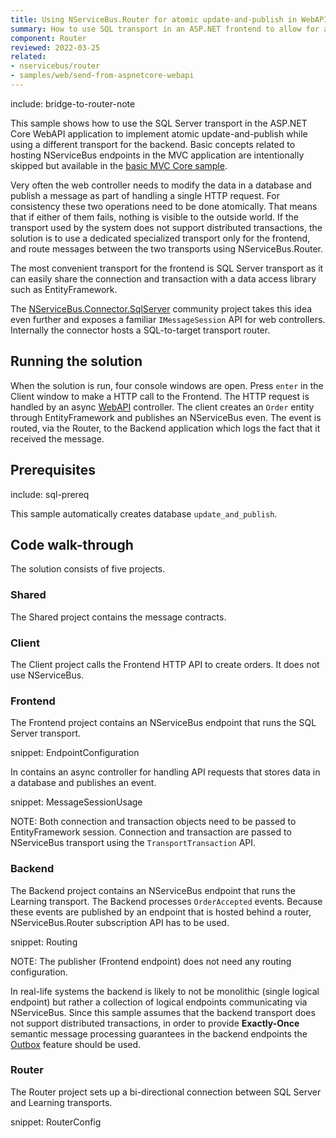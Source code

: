 ```yaml
---
title: Using NServiceBus.Router for atomic update-and-publish in WebAPI
summary: How to use SQL transport in an ASP.NET frontend to allow for atomic update-and-publish and NServiceBus.Router to connect frontend to backend transport
component: Router
reviewed: 2022-03-25
related:
- nservicebus/router
- samples/web/send-from-aspnetcore-webapi
---
```


include: bridge-to-router-note

This sample shows how to use the SQL Server transport in the ASP.NET Core WebAPI application to implement atomic update-and-publish while using a different transport for the backend. Basic concepts related to hosting NServiceBus endpoints in the MVC application are intentionally skipped but available in the [basic MVC Core sample](/samples/web/send-from-aspnetcore-webapi).

Very often the web controller needs to modify the data in a database and publish a message as part of handling a single HTTP request. For consistency these two operations need to be done atomically. That means that if either of them fails, nothing is visible to the outside world. If the transport used by the system does not support distributed transactions, the solution is to use a dedicated specialized transport only for the frontend, and route messages between the two transports using NServiceBus.Router.

The most convenient transport for the frontend is SQL Server transport as it can easily share the connection and transaction with a data access library such as EntityFramework.

The [NServiceBus.Connector.SqlServer](https://github.com/SzymonPobiega/NServiceBus.Connector.SqlServer) community project takes this idea even further and exposes a familiar `IMessageSession` API for web controllers. Internally the connector hosts a SQL-to-target transport router.

## Running the solution

When the solution is run, four console windows are open. Press `enter` in the Client window to make a HTTP call to the Frontend. The HTTP request is handled by an async [WebAPI](https://www.asp.net/web-api) controller. The client creates an `Order` entity through EntityFramework and publishes an NServiceBus even. The event is routed, via the Router, to the Backend application which logs the fact that it received the message.

## Prerequisites

include: sql-prereq

This sample automatically creates database `update_and_publish`.

## Code walk-through

The solution consists of five projects.

### Shared

The Shared project contains the message contracts.

### Client

The Client project calls the Frontend HTTP API to create orders. It does not use NServiceBus.

### Frontend

The Frontend project contains an NServiceBus endpoint that runs the SQL Server transport.

snippet: EndpointConfiguration

In contains an async controller for handling API requests that stores data in a database and publishes an event.

snippet: MessageSessionUsage

NOTE: Both connection and transaction objects need to be passed to EntityFramework session. Connection and transaction are passed to NServiceBus transport using the `TransportTransaction` API.

### Backend

The Backend project contains an NServiceBus endpoint that runs the Learning transport. The Backend processes `OrderAccepted` events. Because these events are published by an endpoint that is hosted behind a router, NServiceBus.Router subscription API has to be used.

snippet: Routing

NOTE: The publisher (Frontend endpoint) does not need any routing configuration.

In real-life systems the backend is likely to not be monolithic (single logical endpoint) but rather a collection of logical endpoints communicating via NServiceBus. Since this sample assumes that the backend transport does not support distributed transactions, in order to provide **Exactly-Once** semantic message processing guarantees in the backend endpoints the [Outbox](/nservicebus/outbox) feature should be used.

### Router

The Router project sets up a bi-directional connection between SQL Server and Learning transports.

snippet: RouterConfig
